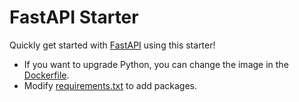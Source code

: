 # FastAPI Starter

Quickly get started with [FastAPI](https://fastapi.tiangolo.com/) using this starter! 

- If you want to upgrade Python, you can change the image in the [Dockerfile](./.codesandbox/Dockerfile).
- Modify [requirements.txt](./requirements.txt) to add packages.